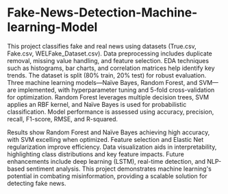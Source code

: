 # Fake-News-Detection-Machine-learning-Model

This project classifies fake and real news using datasets (True.csv, Fake.csv, WELFake_Dataset.csv). Data preprocessing includes duplicate removal, missing value handling, and feature selection. EDA techniques such as histograms, bar charts, and correlation matrices help identify key trends. The dataset is split (80% train, 20% test) for robust evaluation. Three machine learning models—Naïve Bayes, Random Forest, and SVM—are implemented, with hyperparameter tuning and 5-fold cross-validation for optimization. Random Forest leverages multiple decision trees, SVM applies an RBF kernel, and Naïve Bayes is used for probabilistic classification. Model performance is assessed using accuracy, precision, recall, F1-score, RMSE, and R-squared.

Results show Random Forest and Naïve Bayes achieving high accuracy, with SVM excelling when optimized. Feature selection and Elastic Net regularization improve efficiency. Data visualization aids in interpretability, highlighting class distributions and key feature impacts. Future enhancements include deep learning (LSTM), real-time detection, and NLP-based sentiment analysis. This project demonstrates machine learning's potential in combating misinformation, providing a scalable solution for detecting fake news.
